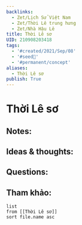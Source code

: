 ```yaml
---
backlinks:
  - Zet/Lịch Sử Việt Nam
  - Zet/Thời Lê trung hưng
  - Zet/Nhà Hậu Lê
title: Thời Lê sơ
UID: 210908203418
tags:
  - '#created/2021/Sep/08'
  - '#seed🥜'
  - '#permanent/concept'
aliases:
  - Thời Lê sơ
publish: True
---
```

# Thời Lê sơ

## Notes:


## Ideas & thoughts:

## Questions:


## Tham khảo:
```dataview
list
from [[Thời Lê sơ]]
sort file.name asc
```